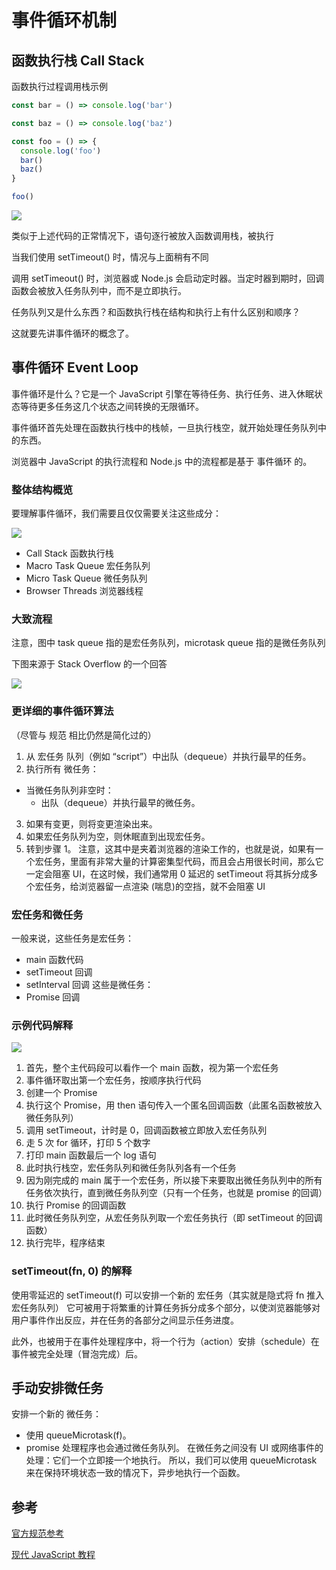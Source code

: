 # 事件循环机制

## 函数执行栈 Call Stack
函数执行过程调用栈示例

```js
const bar = () => console.log('bar')

const baz = () => console.log('baz')

const foo = () => {
  console.log('foo')
  bar()
  baz()
}

foo()
```

![](https://cjpark-1304138896.cos.ap-guangzhou.myqcloud.com/blog_img/202401081403709.png)

类似于上述代码的正常情况下，语句逐行被放入函数调用栈，被执行

当我们使用 setTimeout() 时，情况与上面稍有不同

调用 setTimeout() 时，浏览器或 Node.js 会启动定时器。当定时器到期时，回调函数会被放入任务队列中，而不是立即执行。

任务队列又是什么东西？和函数执行栈在结构和执行上有什么区别和顺序？

这就要先讲事件循环的概念了。

## 事件循环 Event Loop

事件循环是什么？它是一个 JavaScript 引擎在等待任务、执行任务、进入休眠状态等待更多任务这几个状态之间转换的无限循环。

事件循环首先处理在函数执行栈中的栈帧，一旦执行栈空，就开始处理任务队列中的东西。

浏览器中 JavaScript 的执行流程和 Node.js 中的流程都是基于 事件循环 的。

### 整体结构概览

要理解事件循环，我们需要且仅仅需要关注这些成分：

![](https://cjpark-1304138896.cos.ap-guangzhou.myqcloud.com/blog_img/202401081403962.png)

- Call Stack 函数执行栈
- Macro Task Queue 宏任务队列
- Micro Task Queue 微任务队列
- Browser Threads 浏览器线程

### 大致流程

注意，图中 task queue 指的是宏任务队列，microtask queue 指的是微任务队列

下图来源于 Stack Overflow 的一个回答

![](https://cjpark-1304138896.cos.ap-guangzhou.myqcloud.com/blog_img/202401081402485.png)

### 更详细的事件循环算法

（尽管与 规范 相比仍然是简化过的）
1. 从 宏任务 队列（例如 “script”）中出队（dequeue）并执行最早的任务。
2. 执行所有 微任务：
  - 当微任务队列非空时：
    - 出队（dequeue）并执行最早的微任务。
3. 如果有变更，则将变更渲染出来。
4. 如果宏任务队列为空，则休眠直到出现宏任务。
5. 转到步骤 1。
注意，这其中是夹着浏览器的渲染工作的，也就是说，如果有一个宏任务，里面有非常大量的计算密集型代码，而且会占用很长时间，那么它一定会阻塞 UI，在这时候，我们通常用 0 延迟的 setTimeout 将其拆分成多个宏任务，给浏览器留一点渲染 (喘息)的空挡，就不会阻塞 UI

### 宏任务和微任务

一般来说，这些任务是宏任务：
- main 函数代码
- setTimeout 回调
- setInterval 回调
这些是微任务：
- Promise 回调

### 示例代码解释

![](https://cjpark-1304138896.cos.ap-guangzhou.myqcloud.com/blog_img/202401081402498.png)

1. 首先，整个主代码段可以看作一个 main 函数，视为第一个宏任务
2. 事件循环取出第一个宏任务，按顺序执行代码
  1. 创建一个 Promise
  2. 执行这个 Promise，用 then 语句传入一个匿名回调函数（此匿名函数被放入微任务队列）
  3. 调用 setTimeout，计时是 0，回调函数被立即放入宏任务队列
  4. 走 5 次 for 循环，打印 5 个数字
  5. 打印 main 函数最后一个 log 语句
3. 此时执行栈空，宏任务队列和微任务队列各有一个任务
4. 因为刚完成的 main 属于一个宏任务，所以接下来要取出微任务队列中的所有任务依次执行，直到微任务队列空（只有一个任务，也就是 promise 的回调）
5. 执行 Promise 的回调函数
6. 此时微任务队列空，从宏任务队列取一个宏任务执行（即 setTimeout 的回调函数）
7. 执行完毕，程序结束

### setTimeout(fn, 0) 的解释

使用零延迟的 setTimeout(f) 可以安排一个新的 宏任务（其实就是隐式将 fn 推入宏任务队列）
它可被用于将繁重的计算任务拆分成多个部分，以使浏览器能够对用户事件作出反应，并在任务的各部分之间显示任务进度。

此外，也被用于在事件处理程序中，将一个行为（action）安排（schedule）在事件被完全处理（冒泡完成）后。

## 手动安排微任务

安排一个新的 微任务：

- 使用 queueMicrotask(f)。
- promise 处理程序也会通过微任务队列。
在微任务之间没有 UI 或网络事件的处理：它们一个立即接一个地执行。
所以，我们可以使用 queueMicrotask 来在保持环境状态一致的情况下，异步地执行一个函数。

## 参考

[官方规范参考](https://html.spec.whatwg.org/multipage/webappapis.html#event-loop-processing-model)

[现代 JavaScript 教程](https://zh.javascript.info/event-loop)
